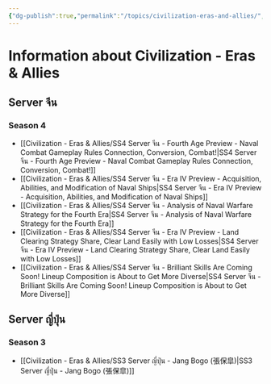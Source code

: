 ```yaml
---
{"dg-publish":true,"permalink":"/topics/civilization-eras-and-allies/","tags":["topic"]}
---
```


# Information about Civilization - Eras & Allies

## Server จีน

### Season 4
- [[Civilization - Eras & Allies/SS4 Server จีน - Fourth Age Preview - Naval Combat Gameplay Rules Connection, Conversion, Combat!\|SS4 Server จีน - Fourth Age Preview - Naval Combat Gameplay Rules Connection, Conversion, Combat!]]
- [[Civilization - Eras & Allies/SS4 Server จีน - Era IV Preview - Acquisition, Abilities, and Modification of Naval Ships\|SS4 Server จีน - Era IV Preview - Acquisition, Abilities, and Modification of Naval Ships]]
- [[Civilization - Eras & Allies/SS4 Server จีน - Analysis of Naval Warfare Strategy for the Fourth Era\|SS4 Server จีน - Analysis of Naval Warfare Strategy for the Fourth Era]]
- [[Civilization - Eras & Allies/SS4 Server จีน - Era IV Preview - Land Clearing Strategy Share, Clear Land Easily with Low Losses\|SS4 Server จีน - Era IV Preview - Land Clearing Strategy Share, Clear Land Easily with Low Losses]]
- [[Civilization - Eras & Allies/SS4 Server จีน - Brilliant Skills Are Coming Soon! Lineup Composition is About to Get More Diverse\|SS4 Server จีน - Brilliant Skills Are Coming Soon! Lineup Composition is About to Get More Diverse]]

## Server ญี่ปุ่น

### Season 3
- [[Civilization - Eras & Allies/SS3 Server ญี่ปุ่น - Jang Bogo (張保皐)\|SS3 Server ญี่ปุ่น - Jang Bogo (張保皐)]]